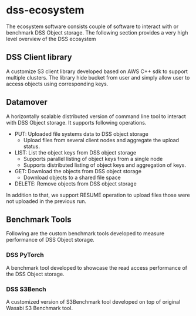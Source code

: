 # dss-ecosystem
The ecosystem software consists couple of software to interact with or benchmark DSS Object storage.
The following section provides a very high level overview of the DSS ecosystem  

## DSS Client library
A customize S3 client library developed based on AWS C++ sdk to support multiple clusters.
The library hide bucket from user and simply allow user to access objects using corresponding keys.
 
## Datamover
A horizontally scalable distributed version of command line tool to interact with DSS Object storage. It supports following operations.
- PUT: Uploaded file systems data to DSS object storage
	- Upload files from several client nodes and aggregate the upload status.
- LIST: List the object keys from DSS object storage
	- Supports parallel listing of object keys from a single node
	- Supports distributed listing of object keys and aggregation of keys.
- GET: Download the objects from DSS object storage 
	- Download objects to a shared file space
- DELETE: Remove objects from DSS object storage

In addition to that, we support RESUME operation to upload files those were not uploaded in the previous run.

## Benchmark Tools
Following are the custom benchmark tools developed to measure performance of DSS Object storage.
### DSS PyTorch 
A benchmark tool developed to showcase the read access performance of the DSS Object storage.
### DSS S3Bench
A customized version of S3Benchmark tool developed on top of original Wasabi S3 Benchmark tool.




